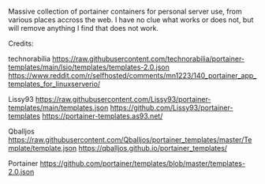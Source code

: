 Massive collection of portainer containers for personal server use, from various places accross the web. I have no clue what works or does not, but will remove anything I find that does not work.

Credits:


technorabilia
https://raw.githubusercontent.com/technorabilia/portainer-templates/main/lsio/templates/templates-2.0.json
https://www.reddit.com/r/selfhosted/comments/mn1223/140_portainer_app_templates_for_linuxserverio/

Lissy93
https://raw.githubusercontent.com/Lissy93/portainer-templates/main/templates.json
https://github.com/Lissy93/portainer-templates
https://portainer-templates.as93.net/

Qballjos
https://raw.githubusercontent.com/Qballjos/portainer_templates/master/Template/template.json
https://qballjos.github.io/portainer_templates/

Portainer
https://github.com/portainer/templates/blob/master/templates-2.0.json
